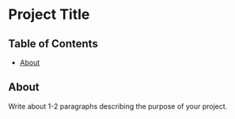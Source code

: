 # Project Title

## Table of Contents

- [About](#about)

## About <a name = "about"></a>

Write about 1-2 paragraphs describing the purpose of your project.

